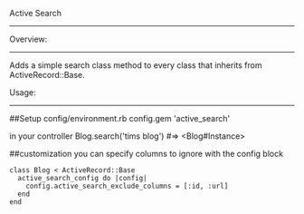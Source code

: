 Active Search
***

Overview:
***
  Adds a simple search class method to every class that inherits from ActiveRecord::Base.
  
Usage:
***

##Setup
config/environment.rb
    config.gem 'active_search'

    
in your controller
    Blog.search('tims blog') #=> <Blog#Instance>


##customization
you can specify columns to ignore with the config block

    class Blog < ActiveRecord::Base
      active_search_config do |config|
        config.active_search_exclude_columns = [:id, :url]
      end
    end